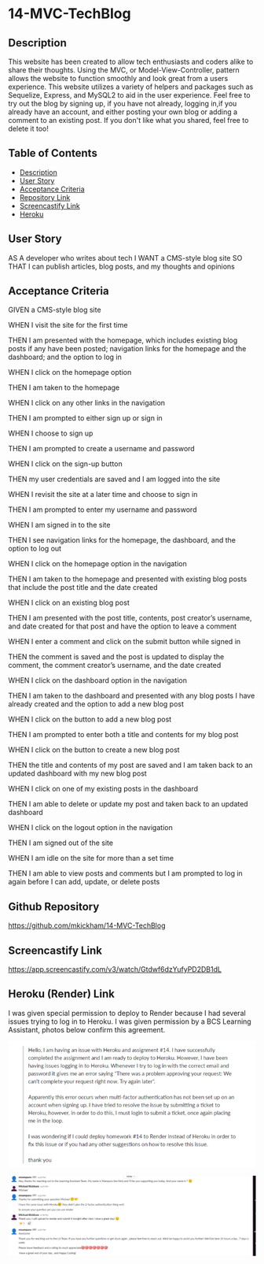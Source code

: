# 14-MVC-TechBlog

## Description 

This website has been created to allow tech enthusiasts and coders alike to share their thoughts. Using the MVC, or Model-View-Controller, pattern allows the website to function smoothly and look great from a users experience. This website utilizes a variety of helpers and packages such as Sequelize, Express, and MySQL2 to aid in the user experience. Feel free to try out the blog by signing up, if you have not already, logging in,if you already have an account, and either posting your own blog or adding a comment to an existing post. If you don't like what you shared, feel free to delete it too!

## Table of Contents
- [Description](#description)
- [User Story](#user-story)
- [Acceptance Criteria](#acceptance-criteria)
- [Repository Link](#github-repository)
- [Screencastify Link](#screencastify-link)
- [Heroku](#heroku-link)

## User Story

AS A developer who writes about tech
I WANT a CMS-style blog site
SO THAT I can publish articles, blog posts, and my thoughts and opinions

## Acceptance Criteria

GIVEN a CMS-style blog site

WHEN I visit the site for the first time

THEN I am presented with the homepage, which includes existing blog posts if any have been posted; navigation links for the homepage and the dashboard; and the option to log in

WHEN I click on the homepage option

THEN I am taken to the homepage

WHEN I click on any other links in the navigation

THEN I am prompted to either sign up or sign in

WHEN I choose to sign up

THEN I am prompted to create a username and password

WHEN I click on the sign-up button

THEN my user credentials are saved and I am logged into the site

WHEN I revisit the site at a later time and choose to sign in

THEN I am prompted to enter my username and password

WHEN I am signed in to the site

THEN I see navigation links for the homepage, the dashboard, and the option to log out

WHEN I click on the homepage option in the navigation

THEN I am taken to the homepage and presented with existing blog posts that include the post title and the date created

WHEN I click on an existing blog post

THEN I am presented with the post title, contents, post creator’s username, and date created for that post and have the option to leave a comment

WHEN I enter a comment and click on the submit button while signed in

THEN the comment is saved and the post is updated to display the comment, the comment creator’s username, and the date created

WHEN I click on the dashboard option in the navigation

THEN I am taken to the dashboard and presented with any blog posts I have already created and the option to add a new blog post

WHEN I click on the button to add a new blog post

THEN I am prompted to enter both a title and contents for my blog post

WHEN I click on the button to create a new blog post

THEN the title and contents of my post are saved and I am taken back to an updated dashboard with my new blog post

WHEN I click on one of my existing posts in the dashboard

THEN I am able to delete or update my post and taken back to an updated dashboard

WHEN I click on the logout option in the navigation

THEN I am signed out of the site

WHEN I am idle on the site for more than a set time

THEN I am able to view posts and comments but I am prompted to log in again before I can add, update, or delete posts

## Github Repository

https://github.com/mkickham/14-MVC-TechBlog

## Screencastify Link

https://app.screencastify.com/v3/watch/Gtdwf6dzYufyPD2DB1dL 

## Heroku (Render) Link

I was given special permission to deploy to Render because I had several issues trying to log in to Heroku. I was given permission by a BCS Learning Assistant, photos below confirm this agreement.

![alt text](images/heroku%20issue%20one.png)

![alt text](images/heroku%20issue%20two.png)